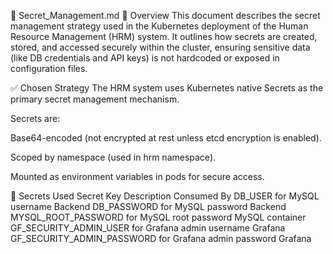 🔐 Secret_Management.md
📘 Overview
This document describes the secret management strategy used in the Kubernetes deployment of the Human Resource Management (HRM) system. It outlines how secrets are created, stored, and accessed securely within the cluster, ensuring sensitive data (like DB credentials and API keys) is not hardcoded or exposed in configuration files.

✅ Chosen Strategy
The HRM system uses Kubernetes native Secrets as the primary secret management mechanism.

Secrets are:

Base64-encoded (not encrypted at rest unless etcd encryption is enabled).

Scoped by namespace (used in hrm namespace).

Mounted as environment variables in pods for secure access.

🔐 Secrets Used
Secret Key	Description	Consumed By
DB_USER for	MySQL username	Backend
DB_PASSWORD for	MySQL password	Backend
MYSQL_ROOT_PASSWORD for	MySQL root password	MySQL container
GF_SECURITY_ADMIN_USER for Grafana admin username	Grafana
GF_SECURITY_ADMIN_PASSWORD for 	Grafana admin password	Grafana